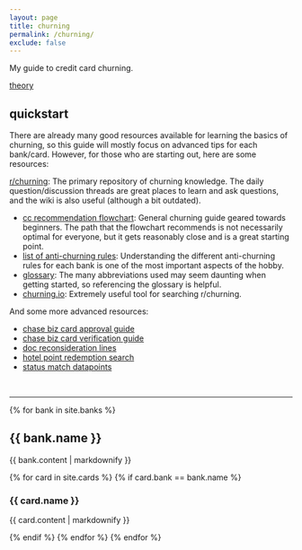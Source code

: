```yaml
---
layout: page
title: churning
permalink: /churning/
exclude: false
---
```

My guide to credit card churning.

[theory](theory) 

## quickstart
There are already many good resources available for learning the basics of churning, so this guide will mostly focus on advanced tips for each bank/card. However, for those who are starting out, here are some resources:

[r/churning](https://reddit.com/r/churning): The primary repository of churning knowledge. The daily question/discussion threads are great places to learn and ask questions, and the wiki is also useful (although a bit outdated).
* [cc recommendation flowchart](https://www.reddit.com/r/churning/comments/s07cfp/credit_card_recommendation_flowchart_jan2022/): General churning guide geared towards beginners. The path that the flowchart recommends is not necessarily optimal for everyone, but it gets reasonably close and is a great starting point.
* [list of anti-churning rules](https://www.reddit.com/r/churning/comments/819r08/list_of_antichurning_rules/): Understanding the different anti-churning rules for each bank is one of the most important aspects of the hobby.
* [glossary](https://www.reddit.com/r/churning/wiki/glossary/): The many abbreviations used may seem daunting when getting started, so referencing the glossary is helpful.
* [churning.io](https://churning.io/): Extremely useful tool for searching r/churning.

And some more advanced resources:
* [chase biz card approval guide](https://www.reddit.com/r/churning/comments/844m2m/step_by_step_guide_to_getting_approved_for_chase/)
* [chase biz card verification guide](https://www.reddit.com/r/churning/comments/6hclj4/i_survived_the_dreaded_chase_business/)
* [doc reconsideration lines](https://www.doctorofcredit.com/credit-cards/credit-card-reconsideration-line-telephone-numbers/)
* [hotel point redemption search](https://www.maxmypoint.com)
* [status match datapoints](https://www.statusmatcher.com)

<br> 

---

{% for bank in site.banks %}
  <br>
  <h2>{{ bank.name }}</h2>
  <p>{{ bank.content | markdownify }}</p>
  {% for card in site.cards %}
    {% if card.bank == bank.name %} 
  <br>
  <h3>{{ card.name }}</h3>
  <p>{{ card.content | markdownify }}</p>
    {% endif %} 
  {% endfor %}
{% endfor %}